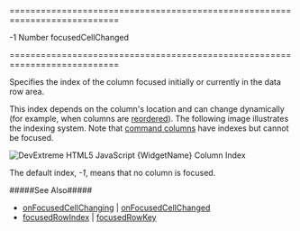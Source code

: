 ===========================================================================
<!--default-->-1<!--/default-->
<!--type-->Number<!--/type-->
<!--firedEvents-->focusedCellChanged<!--/firedEvents-->
===========================================================================

<!--shortDescription-->
Specifies the index of the column focused initially or currently in the data row area.
<!--/shortDescription-->

<!--fullDescription-->
This index depends on the column's location and can change dynamically (for example, when columns are [reordered](/Documentation/Guide/Widgets/{WidgetName}/Columns/Column_Reordering/)). The following image illustrates the indexing system. Note that [command columns](/Documentation/Guide/Widgets/{WidgetName}/Columns/Column_Types/Command_Columns/) have indexes but cannot be focused.

![DevExtreme HTML5 JavaScript {WidgetName} Column Index](/Content/images/doc/18_2/{WidgetName}/visual_elements/columnIndexes.png)

The default index, *-1*, means that no column is focused.

#####See Also#####
- [onFocusedCellChanging]({basewidgetpath}/Configuration/#onFocusedCellChanging) | [onFocusedCellChanged]({basewidgetpath}/Configuration/#onFocusedCellChanged)
- [focusedRowIndex]({basewidgetpath}/Configuration/#focusedRowIndex) | [focusedRowKey]({basewidgetpath}/Configuration/#focusedRowKey)
<!--/fullDescription-->